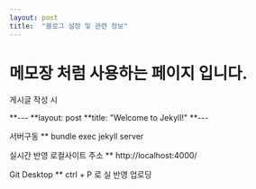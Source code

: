 ```yaml
---
layout: post
title:  "블로그 설정 및 관련 정보"
---
```


# 메모장 처럼 사용하는 페이지 입니다.

게시글 작성 시 

**---
**layout: post
**title:  "Welcome to Jekyll!"
**---


서버구동
** bundle exec jekyll server 

실시간 반영 로컬사이트 주소
** http://localhost:4000/ 

Git Desktop
** ctrl + P 로 실 반영 업로딩 
